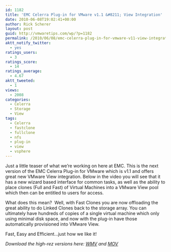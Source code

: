 ```yaml
---
id: 1182
title: 'EMC Celerra Plug-in for VMware v1.1 &#8211; View Integration'
date: 2010-06-08T19:02:41+00:00
author: Rick Scherer
layout: post
guid: http://vmwaretips.com/wp/?p=1182
permalink: /2010/06/08/emc-celerra-plug-in-for-vmware-v11-view-integration/
aktt_notify_twitter:
  - yes
ratings_users:
  - 3
ratings_score:
  - 14
ratings_average:
  - 4.67
aktt_tweeted:
  - 1
views:
  - 2008
categories:
  - Celerra
  - Storage
  - View
tags:
  - Celerra
  - fastclone
  - fullclone
  - nfs
  - plug-in
  - view
  - vsphere
---
```

Just a little teaser of what we&#8217;re working on here at EMC. This is the next version of the EMC Celerra Plug-in for VMware which is v1.1 and offers great new VMware View integration. Below in the video you will see that it has a new wizard based interface for common tasks, as well as the ability to place clones (Full and Fast) of Virtual Machines into a VMware View pool which then can be entitled to users for access.

What does this mean?  Well, with Fast Clones you are now offloading the great ability to do Linked Clones back to the storage array. You can ultimately have hundreds of copies of a single virtual machine which only using minimal disk space, and now with the plug-in have those automatically provisioned into VMware View.

Fast, Easy and Efficient&#8230;just how we like it!


  
_Download the high-rez versions here:_ <a href="ftp://ftp.documentum.com/vmwarechampion/Demonstration_Tools/Celerra_NFS_Plugin/nfs-view4-integration.wmv" target="_blank"><em>WMV</em></a> _and_ <a href="ftp://ftp.documentum.com/vmwarechampion/Demonstration_Tools/Celerra_NFS_Plugin/nfs-view4-integration.mov" target="_blank"><em>MOV</em></a>